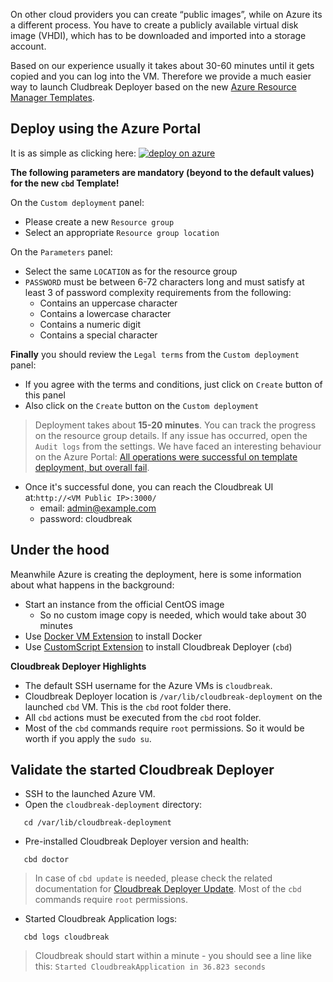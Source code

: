 On other cloud providers you can create “public images”, while on Azure its a different process. You have to create a 
publicly available virtual disk image (VHDI), which has to be downloaded and imported 
into a storage account.

Based on our experience usually it takes about 30-60 minutes until it gets copied and you can log into the VM.
Therefore we provide a much easier way to launch Cludbreak Deployer based on the new [Azure Resource Manager 
Templates](https://github.com/Azure/azure-quickstart-templates).

## Deploy using the Azure Portal

It is as simple as clicking here: <a href="https://portal.azure.com/#create/Microsoft.Template/uri/https%3A%2F%2Fraw.githubusercontent.com%2Fsequenceiq%2Fazure-cbd-quickstart%2Fv1.2.0%2Fazuredeploy.json">  ![deploy on azure](http://azuredeploy.net/deploybutton.png) </a>

**The following parameters are mandatory (beyond to the default values) for the new `cbd` Template!**

On the `Custom deployment` panel:

  * Please create a new `Resource group`
  * Select an appropriate `Resource group location`

On the `Parameters` panel:

  * Select the same `LOCATION` as for the resource group
  * `PASSWORD` must be between 6-72 characters long and must satisfy 
  at least 3 of password complexity requirements from the following:
    * Contains an uppercase character
    * Contains a lowercase character
    * Contains a numeric digit
    * Contains a special character

**Finally** you should review the `Legal terms` from the `Custom deployment` panel:

  * If you agree with the terms and conditions, just click on `Create` 
button of this panel
  * Also click on the `Create` button on the `Custom deployment` 

> Deployment takes about **15-20 minutes**. You can track the 
progress on the resource group details. If any issue has occurred, open the `Audit logs` from the settings. 
> We have faced an interesting behaviour on the Azure Portal: [All operations were successful on template deployment, 
but overall fail](https://github.com/Azure/azure-quickstart-templates/issues/1294).

  * Once it's successful done, you can reach the Cloudbreak UI 
at:```http://<VM Public IP>:3000/```
    * email: admin@example.com
    * password: cloudbreak

## Under the hood

Meanwhile Azure is creating the deployment, here is some information about what happens in the background:

  * Start an instance from the official CentOS image
    * So no custom image copy is needed, which would take about 30 
   minutes
  * Use [Docker VM Extension](https://github.com/Azure/azure-docker-extension) to install Docker
  * Use [CustomScript Extension](https://github.com/Azure/azure-linux-extensions/tree/master/CustomScript) to install 
Cloudbreak Deployer (`cbd`)

**Cloudbreak Deployer Highlights**

  * The default SSH username for the Azure VMs is `cloudbreak`.
  * Cloudbreak Deployer location is `/var/lib/cloudbreak-deployment` on the launched `cbd` VM. This is the 
      `cbd` root folder there.
  * All `cbd` actions must be executed from the `cbd` root folder.
  * Most of the `cbd` commands require `root` permissions. So it would be worth if you apply the `sudo su`.

## Validate the started Cloudbreak Deployer

- SSH to the launched Azure VM.
- Open the `cloudbreak-deployment` directory:
```
   cd /var/lib/cloudbreak-deployment
```

- Pre-installed Cloudbreak Deployer version and health:
```
   cbd doctor
```
>In case of `cbd update` is needed, please check the related documentation for [Cloudbreak Deployer Update](operations.md#update-cloudbreak-deployer). Most of the `cbd` commands require `root` permissions.

- Started Cloudbreak Application logs:
```
   cbd logs cloudbreak
```
>Cloudbreak should start within a minute - you should see a line like this: `Started CloudbreakApplication in 36.823 seconds`
